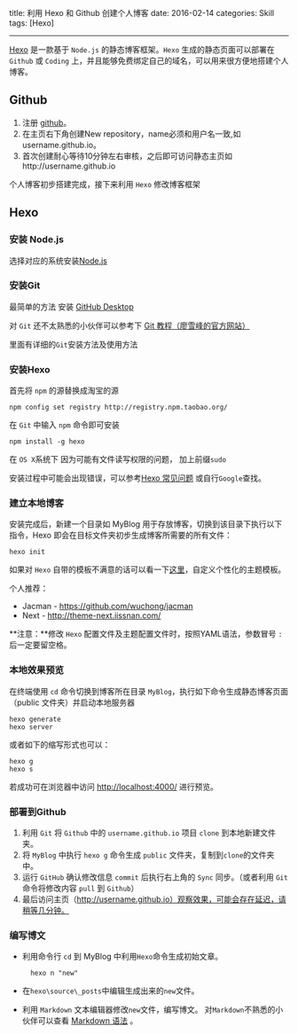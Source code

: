 
title: 利用 Hexo 和 Github 创建个人博客
date: 2016-02-14 
categories: Skill  
tags: [Hexo]

---

[Hexo](https://hexo.io/) 是一款基于 `Node.js` 的静态博客框架。`Hexo` 生成的静态页面可以部署在 `Github` 或 `Coding` 上，并且能够免费绑定自己的域名，可以用来很方便地搭建个人博客。



## Github

1. 注册 [github](https://github.com/)。
2. 在主页右下角创建New repository，name必须和用户名一致,如username.github.io。
3. 首次创建耐心等待10分钟左右审核，之后即可访问静态主页如http://username.github.io

个人博客初步搭建完成，接下来利用 `Hexo` 修改博客框架

## Hexo

### 安装 Node.js

选择对应的系统安装[Node.js](http://nodejs.cn/download/)
 
### 安装Git

最简单的方法 安装  [GitHub Desktop](https://desktop.github.com/) 

对 `Git` 还不太熟悉的小伙伴可以参考下 [Git 教程（廖雪峰的官方网站）](http://www.liaoxuefeng.com/wiki/0013739516305929606dd18361248578c67b8067c8c017b000)

里面有详细的`Git`安装方法及使用方法

### 安装Hexo

首先将 `npm` 的源替换成淘宝的源

	npm config set registry http://registry.npm.taobao.org/

在 `Git` 中输入 `npm` 命令即可安装

	npm install -g hexo

在 `OS X`系统下 因为可能有文件读写权限的问题， 加上前缀`sudo`

安装过程中可能会出现错误，可以参考[Hexo 常见问题](https://xuanwo.org/2014/08/14/hexo-usual-problem/) 或自行`Google`查找。

### 建立本地博客

安装完成后，新建一个目录如 MyBlog 用于存放博客，切换到该目录下执行以下指令，Hexo 即会在目标文件夹初步生成博客所需要的所有文件：

	hexo init

如果对 `Hexo` 自带的模板不满意的话可以看一下[这里](http://www.zhihu.com/question/24422335)，自定义个性化的主题模板。

个人推荐：

* Jacman - https://github.com/wuchong/jacman
* Next - http://theme-next.iissnan.com/

**注意：**修改 ` Hexo ` 配置文件及主题配置文件时，按照YAML语法，参数冒号 `:` 后一定要留空格。

### 本地效果预览

在终端使用 `cd` 命令切换到博客所在目录 `MyBlog`，执行如下命令生成静态博客页面（public 文件夹）并启动本地服务器

	hexo generate
	hexo server

或者如下的缩写形式也可以：

	hexo g
	hexo s

若成功可在浏览器中访问 [http://localhost:4000/](http://localhost:4000/) 进行预览。

### 部署到Github

1. 利用  `Git`  将 `Github` 中的 `username.github.io` 项目    `clone` 到本地新建文件夹。
2. 将 `MyBlog` 中执行 `hexo g` 命令生成 `public` 文件夹，复制到`clone`的文件夹中。
3. 运行 `GitHub` 确认修改信息 `commit` 后执行右上角的 `Sync` 同步。（或者利用 `Git` 命令将修改内容 `pull` 到 `Github`）
4. 最后访问主页（http://username.github.io）观察效果，可能会存在延迟，请稍等几分钟。

### 编写博文

* 利用命令行 `cd` 到 MyBlog 中利用`Hexo`命令生成初始文章。

		hexo n "new"

* 在`hexo\source\_posts`中编辑生成出来的`new`文件。
 
* 利用 `Markdown` 文本编辑器修改`new`文件，编写博文。 对`Markdown`不熟悉的小伙伴可以查看 [Markdown 语法](http://wowubuntu.com/markdown/) 。















